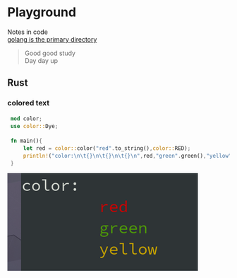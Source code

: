 # Playground
Notes in code<br>
[golang is the primary directory](https://github.com/XanthusL/Playground/tree/master/golang)


> Good good study<br>Day day up

## Rust

### colored text

```rust
 mod color;
 use color::Dye;

 fn main(){
     let red = color::color("red".to_string(),color::RED);
     println!("color:\n\t{}\n\t{}\n\t{}\n",red,"green".green(),"yellow".color(color::YELLOW));
 }

```
![colored text](images/colored_text.png)
